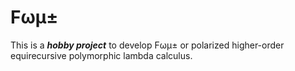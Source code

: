 # Fωμ±

This is a **_hobby project_** to develop Fωμ± or polarized higher-order
equirecursive polymorphic lambda calculus.
